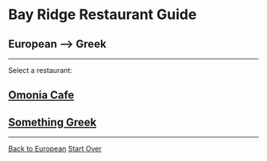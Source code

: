 # Bay Ridge Restaurant Guide
## European --> Greek
---
Select a restaurant:
## [Omonia Cafe](http://omoniacafe.com/)
## [Something Greek](https://www.somethingreekonline.com/)
---
[Back to European](european.md)
[Start Over](../home.md)